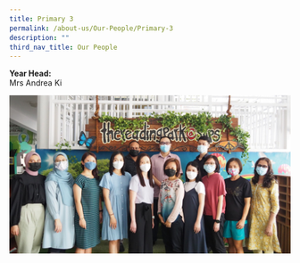 ```yaml
---
title: Primary 3
permalink: /about-us/Our-People/Primary-3
description: ""
third_nav_title: Our People
---
```

**Year Head:**  
Mrs Andrea Ki

![](/images/Primary%203.jpeg)

